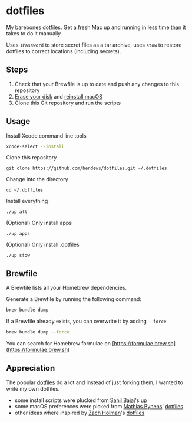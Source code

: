 # dotfiles

My barebones dotfiles. Get a fresh Mac up and running in less time than it takes to do it manually.

Uses `1Password` to store secret files as a tar archive, uses `stow` to restore dotfiles to correct locations (including secrets).

## Steps

1. Check that your Brewfile is up to date and push any changes to this repository
2. [Erase your disk](https://support.apple.com/en-us/HT208496) and [reinstall macOS](https://support.apple.com/en-us/HT204904)
3. Clone this Git repository and run the scripts

## Usage

Install Xcode command line tools

```sh
xcode-select --install
```

Clone this repository

```
git clone https://github.com/bendews/dotfiles.git ~/.dotfiles
```

Change into the directory

```
cd ~/.dotfiles
```

Install everything

```
./up all
```

(Optional) Only install apps

```
./up apps
```

(Optional) Only install .dotfiles

```
./up stow
```

## Brewfile

A Brewfile lists all your Homebrew dependencies. 

Generate a Brewfile by running the following command: 

```bash
brew bundle dump
```

If a Brewfile already exists, you can overwrite it by adding `--force`

```bash
brew bundle dump --force
```

You can search for Homebrew formulae on [https://formulae.brew.sh](https://formulae.brew.sh) 

## Appreciation

The popular [dotfiles](https://dotfiles.github.io) do a lot and instead of just forking them, I wanted to write my own dotfiles.

- some install scripts were plucked from [Sahil Bajaj](https://github.com/spinningarrow/)'s [up](https://github.com/spinningarrow/up)
- some macOS preferences were picked from [Mathias Bynens](https://github.com/mathiasbynens/)' [dotfiles](https://github.com/mathiasbynens/dotfiles/blob/master/.macos)
- other ideas where inspired by [Zach Holman](https://github.com/holman)'s [dotfiles](https://github.com/holman/dotfiles)
